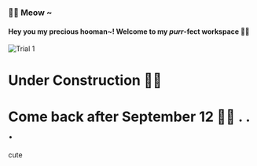 ### 🐱‍💻 Meow ~
#### Hey you my precious **hooman~!** Welcome to my ***purr***-fect workspace 🐱‍👤

![Trial 1](https://user-images.githubusercontent.com/32029746/132721275-ddacfeea-48d9-4fcd-ac45-1554480384ca.png)


# Under Construction 🐱‍👓

# Come back after **September 12** 🐱‍🚀 . . .

cute

<!--
**scaredmeow/scaredmeow** is a ✨ _special_ ✨ repository because its `README.md` (this file) appears on your GitHub profile.

Here are some ideas to get you started:

- 🔭 I’m currently working on ...
- 🌱 I’m currently learning ...
- 👯 I’m looking to collaborate on ...
- 🤔 I’m looking for help with ...
- 💬 Ask me about ...
- 📫 How to reach me: ...
- 😄 Pronouns: ...
- ⚡ Fun fact: ...
-->  







